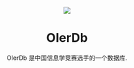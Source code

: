 <p align="center">
<img src="https://github.com/WZKSDN/OIer/raw/master/on_server/logo.jpg" />
</p>

<h1 align="center">OIerDb</h1>

<p align="center">OIerDb 是中国信息学竞赛选手的一个数据库.</p>
